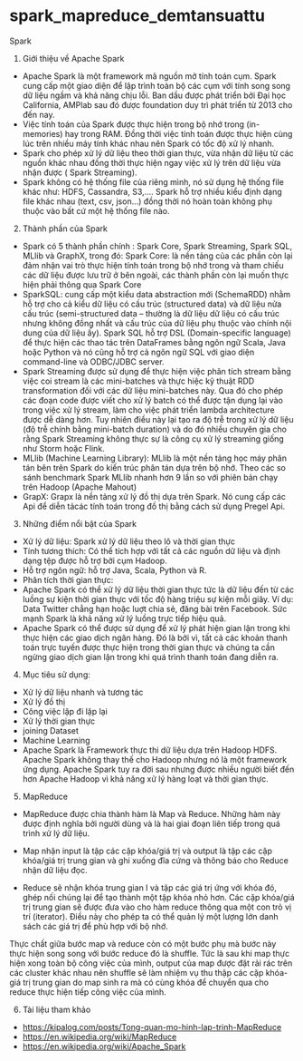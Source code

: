 # spark_mapreduce_demtansuattu
Spark
1. Giới thiệu về Apache Spark
- Apache Spark là một framework mã nguồn mở tính toán cụm.  Spark cung cấp một giao diện để lập trình toàn bộ các cụm với tính song song dữ liệu ngầm và khả năng chịu lỗi. Ban dầu được phát triển bởi Đại học California, AMPlab sau đó được foundation duy trì phát triển từ 2013 cho đến nay.
- Việc tính toán của Spark được thực hiện trong bộ nhớ trong (in-memories) hay trong RAM. Đồng thời việc tính toán được thực hiện cùng lúc trên nhiều máy tính khác nhau nên Spark có tốc độ xử lý nhanh.
- Spark cho phép xử lý dữ liệu theo thời gian thực, vừa nhận dữ liệu từ các nguồn khác nhau đồng thời thực hiện ngay việc xử lý trên dữ liệu vừa nhận được ( Spark Streaming).
- Spark không có hệ thống file của riêng mình, nó sử dụng hệ thống file khác như: HDFS, Cassandra, S3,…. Spark hỗ trợ nhiều kiểu định dạng file khác nhau (text, csv, json…) đồng thời nó hoàn toàn không phụ thuộc vào bất cứ một hệ thống file nào.
2. Thành phần của Spark
- Spark có 5 thành phần chính : Spark Core, Spark Streaming, Spark SQL, MLlib và GraphX, trong đó:
Spark Core: là nền tảng của các phần còn lại đảm nhận vai trò thực hiện tính toán trong bộ nhớ trong và tham chiếu các dữ liệu được lưu trữ ở bên ngoài, các thành phần còn lại muốn thực hiện phải thông qua Spark Core
- SparkSQL: cung cấp một kiểu data abstraction mới (SchemaRDD) nhằm hỗ trợ cho cả kiểu dữ liệu có cấu trúc (structured data) và dữ liệu nửa cấu trúc (semi-structured data – thường là dữ liệu dữ liệu có cấu trúc nhưng không đồng nhất và cấu trúc của dữ liệu phụ thuộc vào chính nội dung của dữ liệu ấy). Spark SQL hỗ trợ DSL (Domain-specific language) để thực hiện các thao tác trên DataFrames bằng ngôn ngữ Scala, Java hoặc Python và nó cũng hỗ trợ cả ngôn ngữ SQL với giao diện command-line và ODBC/JDBC server.
- Spark Streaming được sử dụng để thực hiện việc phân tích stream bằng việc coi stream là các mini-batches và thực hiệc kỹ thuật RDD transformation đối với các dữ liệu mini-batches này. Qua đó cho phép các đoạn code được viết cho xử lý batch có thể được tận dụng lại vào trong việc xử lý stream, làm cho việc phát triển lambda architecture được dễ dàng hơn. Tuy nhiên điều này lại tạo ra độ trễ trong xử lý dữ liệu (độ trễ chính bằng mini-batch duration) và do đó nhiều chuyên gia cho rằng Spark Streaming không thực sự là công cụ xử lý streaming giống như Storm hoặc Flink.
- MLlib (Machine Learning Library): MLlib là một nền tảng học máy phân tán bên trên Spark do kiến trúc phân tán dựa trên bộ nhớ. Theo các so sánh benchmark Spark MLlib nhanh hơn 9 lần so với phiên bản chạy trên Hadoop (Apache Mahout)
- GrapX: Grapx là nền tảng xử lý đồ thị dựa trên Spark. Nó cung cấp các Api để diễn tảcác tính toán trong đồ thị bằng cách sử dụng Pregel Api.
3. Những điểm nổi bật của Spark
-	Xử lý dữ liệu: Spark xử lý dữ liệu theo lô và thời gian thực
-	Tính tương thích: Có thể tích hợp với tất cả các nguồn dữ liệu và định dạng tệp được hỗ trợ bởi cụm Hadoop.
-	Hỗ trợ ngôn ngữ: hỗ trợ Java, Scala, Python và R.
-	Phân tích thời gian thực:
-	Apache Spark có thể xử lý dữ liệu thời gian thực tức là dữ liệu đến từ các luồng sự kiện thời gian thực với tốc độ hàng triệu sự kiện mỗi giây. Ví dụ: Data Twitter chẳng hạn hoặc luợt chia sẻ, đăng bài trên Facebook. Sức mạnh Spark là khả năng xử lý luồng trực tiếp hiệu quả.
-	Apache Spark có thể được sử dụng để xử lý phát hiện gian lận trong khi thực hiện các giao dịch ngân hàng. Đó là bởi vì, tất cả các khoản thanh toán trực tuyến được thực hiện trong thời gian thực và chúng ta cần ngừng giao dịch gian lận trong khi quá trình thanh toán đang diễn ra.
4.	Mục tiêu sử dụng:
+	Xử lý dữ liệu nhanh và tương tác
+	Xử lý đồ thị
+	Công việc lặp đi lặp lại
+	Xử lý thời gian thực
+	joining Dataset
+	Machine Learning
+	Apache Spark là Framework thực thi dữ liệu dựa trên Hadoop HDFS. Apache Spark không thay thế cho Hadoop nhưng nó là một framework ứng dụng. Apache Spark tuy ra đời sau nhưng được nhiều người biết đến hơn Apache Hadoop vì khả năng xử lý hàng loạt và thời gian thực.
5. MapReduce
- MapReduce được chia thành hàm là Map và Reduce. Những hàm này được định nghĩa bởi người dùng và là hai giai đoạn liên tiếp trong quá trình xử lý dữ liệu.

+ Map nhận input là tập các cặp khóa/giá trị và output là tập các cặp khóa/giá trị trung gian và ghi xuống đĩa cứng và thông báo cho Reduce nhận dữ liệu đọc.

+ Reduce sẽ nhận khóa trung gian I và tập các giá trị ứng với khóa đó, ghép nối chúng lại để tạo thành một tập khóa nhỏ hơn. Các cặp khóa/giá trị trung gian sẽ  được đưa vào cho hàm reduce thông qua một con trỏ vị trí (iterator). Điều này cho phép ta có thể quản lý một lượng lớn danh sách các giá trị để phù hợp với bộ nhớ.

Thực chất giữa bước map và reduce còn có một bước phụ mà bước này thực hiện song song với bước reduce đó là shuffle. Tức là sau khi map thực hiện xong toàn bộ công việc của mình,  output của map được đặt rải rác trên các cluster khác nhau nên shuffle sẽ làm nhiệm vụ thu thập các cặp khóa-giá trị trung gian do map sinh ra mà có cùng khóa để chuyển qua cho reduce thực hiện tiếp công việc của mình.

6. Tài liệu tham khảo
+ https://kipalog.com/posts/Tong-quan-mo-hinh-lap-trinh-MapReduce
+ https://en.wikipedia.org/wiki/MapReduce
+ https://en.wikipedia.org/wiki/Apache_Spark

